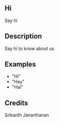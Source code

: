 ## Hi
Say hi

## Description
Say hi to know about us

## Examples
 - "Hi"
 - "Hey"
 - "Hai"


## Credits
Srikanth Janarthanan



